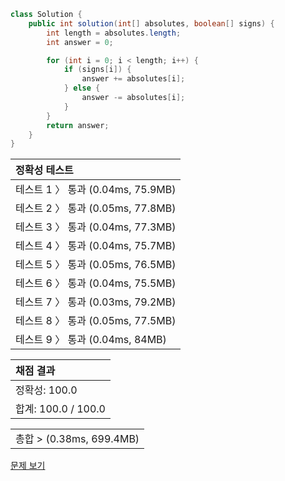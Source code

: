 ```java
class Solution {
    public int solution(int[] absolutes, boolean[] signs) {
        int length = absolutes.length;
        int answer = 0;

        for (int i = 0; i < length; i++) {
            if (signs[i]) {
                answer += absolutes[i];
            } else {
                answer -= absolutes[i];
            }
        }
        return answer;
    }
}
```
 | 정확성 테스트 |
 |  :-  |
 | 테스트 1 〉 통과 (0.04ms, 75.9MB) |
 | 테스트 2 〉 통과 (0.05ms, 77.8MB) |
 | 테스트 3 〉 통과 (0.04ms, 77.3MB) |
 | 테스트 4 〉 통과 (0.04ms, 75.7MB) |
 | 테스트 5 〉 통과 (0.05ms, 76.5MB) |
 | 테스트 6 〉 통과 (0.04ms, 75.5MB) |
 | 테스트 7 〉 통과 (0.03ms, 79.2MB) |
 | 테스트 8 〉 통과 (0.05ms, 77.5MB) |
 | 테스트 9 〉 통과 (0.04ms, 84MB) |

 | 채점 결과 |
 | :- |
 | 정확성: 100.0 |
 | 합계: 100.0 / 100.0 |

 ||
 | :- |
 | 총합 > (0.38ms, 699.4MB) |

[문제 보기](https://programmers.co.kr/learn/courses/30/lessons/76501?language=java)
